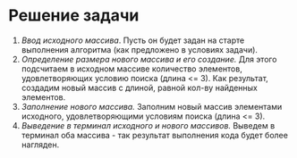 # Решение задачи # 

1. *Ввод исходного массива*.  Пусть он будет задан на старте выполнения алгоритма (как предложено в условиях задачи).
2. *Определение размера нового массива и его создание.* Для этого подсчитаем в исходном массиве количество элементов, удовлетворяющих условию поиска (длина <= 3). Как результат, создадим новый массив с длиной, равной кол-ву найденных элементов.
3. *Заполнение нового массива.* Заполним новый массив элементами исходного, удовлетворяющими условиям поиска (длина <= 3).
4. *Выведение в терминал исходного и нового массивов.* Выведем в терминал оба массива - так результат выполнения кода будет более нагляден.